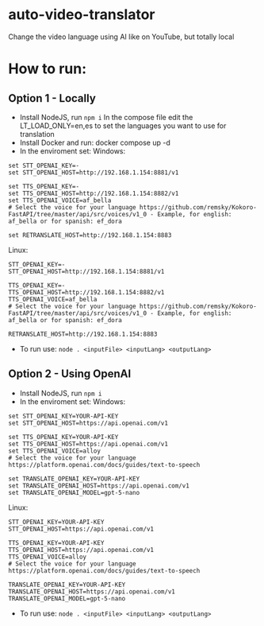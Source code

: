 # auto-video-translator
Change the video language using AI like on YouTube, but totally local

# How to run:
## Option 1 - Locally
- Install NodeJS, run `npm i`
In the compose file edit the LT_LOAD_ONLY=en,es to set the languages you want to use for translation
- Install Docker and run: docker compose up -d
- In the enviroment set:
Windows:
```
set STT_OPENAI_KEY=-
set STT_OPENAI_HOST=http://192.168.1.154:8881/v1

set TTS_OPENAI_KEY=-
set TTS_OPENAI_HOST=http://192.168.1.154:8882/v1
set TTS_OPENAI_VOICE=af_bella
# Select the voice for your language https://github.com/remsky/Kokoro-FastAPI/tree/master/api/src/voices/v1_0 - Example, for english: af_bella or for spanish: ef_dora

set RETRANSLATE_HOST=http://192.168.1.154:8883
```

Linux:
```
STT_OPENAI_KEY=-
STT_OPENAI_HOST=http://192.168.1.154:8881/v1

TTS_OPENAI_KEY=-
TTS_OPENAI_HOST=http://192.168.1.154:8882/v1
TTS_OPENAI_VOICE=af_bella
# Select the voice for your language https://github.com/remsky/Kokoro-FastAPI/tree/master/api/src/voices/v1_0 - Example, for english: af_bella or for spanish: ef_dora

RETRANSLATE_HOST=http://192.168.1.154:8883
```

- To run use: `node . <inputFile> <inputLang> <outputLang>`

## Option 2 - Using OpenAI
- Install NodeJS, run `npm i`
- In the enviroment set:
Windows:
```
set STT_OPENAI_KEY=YOUR-API-KEY
set STT_OPENAI_HOST=https://api.openai.com/v1

set TTS_OPENAI_KEY=YOUR-API-KEY
set TTS_OPENAI_HOST=https://api.openai.com/v1
set TTS_OPENAI_VOICE=alloy
# Select the voice for your language https://platform.openai.com/docs/guides/text-to-speech

set TRANSLATE_OPENAI_KEY=YOUR-API-KEY
set TRANSLATE_OPENAI_HOST=https://api.openai.com/v1
set TRANSLATE_OPENAI_MODEL=gpt-5-nano
```

Linux:
```
STT_OPENAI_KEY=YOUR-API-KEY
STT_OPENAI_HOST=https://api.openai.com/v1

TTS_OPENAI_KEY=YOUR-API-KEY
TTS_OPENAI_HOST=https://api.openai.com/v1
TTS_OPENAI_VOICE=alloy
# Select the voice for your language https://platform.openai.com/docs/guides/text-to-speech

TRANSLATE_OPENAI_KEY=YOUR-API-KEY
TRANSLATE_OPENAI_HOST=https://api.openai.com/v1
TRANSLATE_OPENAI_MODEL=gpt-5-nano
```

- To run use: `node . <inputFile> <inputLang> <outputLang>`
